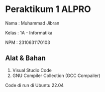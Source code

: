 # Peraktikum 1 ALPRO

Nama : Muhammad Jibran

Kelas : 1A - Informatika

NPM : 2310631170103

## Alat & Bahan

1. Visual Studio Code
2. GNU Compiler Collection (GCC Compailer)

Code di run di Ubuntu 22.04
